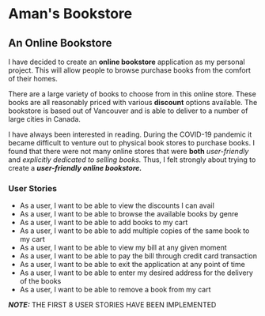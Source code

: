 # Aman's Bookstore

## An Online Bookstore


I have decided to create an **online bookstore** application as my personal project. This will allow people to browse 
purchase books from the comfort of their homes.

There are a large variety of books to choose from in this online store. These books are all reasonably priced with various **discount** options available. The bookstore is based out of Vancouver and is able to deliver to a 
number of large cities in Canada.

I have always been interested in reading. During the COVID-19 pandemic it became difficult to venture out to physical book stores
to purchase books. I found that there were not many online stores that were **both** *user-friendly* and *explicitly dedicated to selling books.*
Thus, I felt strongly about trying to create a ***user-friendly online bookstore.***

### User Stories

- As a user, I want to be able to view the discounts I can avail
- As a user, I want to be able to browse the available books by genre
- As a user, I want to be able to add books to my cart
- As a user, I want to be able to add multiple copies of the same book to my cart
- As a user, I want to be able to view my bill at any given moment
- As a user, I want to be able to pay the bill through credit card transaction
- As a user, I want to be able to exit the application at any point of time
- As a user, I want to be able to enter my desired address for the delivery of the books
- As a user, I want to be able to remove a book from my cart

***NOTE:*** THE FIRST 8 USER STORIES HAVE BEEN IMPLEMENTED
